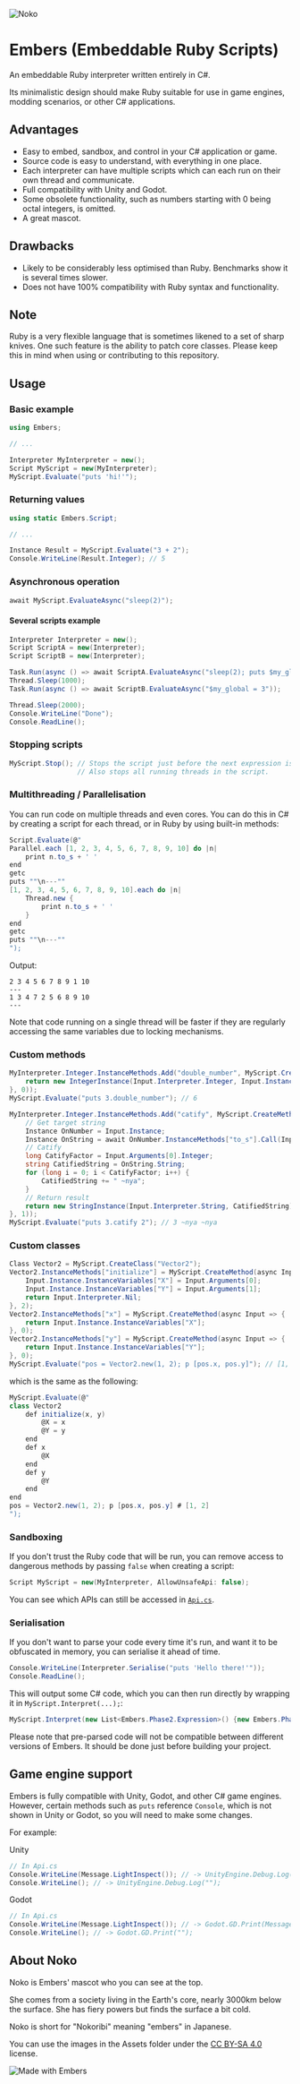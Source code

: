 ![Noko](Assets/Noko.png)

# Embers (Embeddable Ruby Scripts)

An embeddable Ruby interpreter written entirely in C#.

Its minimalistic design should make Ruby suitable for use in game engines, modding scenarios, or other C# applications.

## Advantages
- Easy to embed, sandbox, and control in your C# application or game.
- Source code is easy to understand, with everything in one place.
- Each interpreter can have multiple scripts which can each run on their own thread and communicate.
- Full compatibility with Unity and Godot.
- Some obsolete functionality, such as numbers starting with 0 being octal integers, is omitted.
- A great mascot.

## Drawbacks
- Likely to be considerably less optimised than Ruby. Benchmarks show it is several times slower.
- Does not have 100% compatibility with Ruby syntax and functionality.

## Note
Ruby is a very flexible language that is sometimes likened to a set of sharp knives. One such feature is the ability to patch core classes. Please keep this in mind when using or contributing to this repository.

## Usage
### Basic example
```csharp
using Embers;

// ...

Interpreter MyInterpreter = new();
Script MyScript = new(MyInterpreter);
MyScript.Evaluate("puts 'hi!'");
```
### Returning values
```csharp
using static Embers.Script;

// ...

Instance Result = MyScript.Evaluate("3 + 2");
Console.WriteLine(Result.Integer); // 5
```
### Asynchronous operation
```csharp
await MyScript.EvaluateAsync("sleep(2)");
```

#### Several scripts example
```csharp
Interpreter Interpreter = new();
Script ScriptA = new(Interpreter);
Script ScriptB = new(Interpreter);

Task.Run(async () => await ScriptA.EvaluateAsync("sleep(2); puts $my_global"));
Thread.Sleep(1000);
Task.Run(async () => await ScriptB.EvaluateAsync("$my_global = 3"));

Thread.Sleep(2000);
Console.WriteLine("Done");
Console.ReadLine();
```

### Stopping scripts
```csharp
MyScript.Stop(); // Stops the script just before the next expression is interpreted.
                 // Also stops all running threads in the script.
```

### Multithreading / Parallelisation
You can run code on multiple threads and even cores. You can do this in C# by creating a script for each thread, or in Ruby by using built-in methods:

```csharp
Script.Evaluate(@"
Parallel.each [1, 2, 3, 4, 5, 6, 7, 8, 9, 10] do |n|
    print n.to_s + ' '
end
getc
puts ""\n---""
[1, 2, 3, 4, 5, 6, 7, 8, 9, 10].each do |n|
    Thread.new {
        print n.to_s + ' '
    }
end
getc
puts ""\n---""
");
```
Output:
```
2 3 4 5 6 7 8 9 1 10
---
1 3 4 7 2 5 6 8 9 10
---
```

Note that code running on a single thread will be faster if they are regularly accessing the same variables due to locking mechanisms.

### Custom methods
```csharp
MyInterpreter.Integer.InstanceMethods.Add("double_number", MyScript.CreateMethod(async Input => {
    return new IntegerInstance(Input.Interpreter.Integer, Input.Instance.Integer * 2);
}, 0));
MyScript.Evaluate("puts 3.double_number"); // 6
```
```csharp
MyInterpreter.Integer.InstanceMethods.Add("catify", MyScript.CreateMethod(async Input => {
    // Get target string
    Instance OnNumber = Input.Instance;
    Instance OnString = await OnNumber.InstanceMethods["to_s"].Call(Input.Script, OnNumber);
    // Catify
    long CatifyFactor = Input.Arguments[0].Integer;
    string CatifiedString = OnString.String;
    for (long i = 0; i < CatifyFactor; i++) {
        CatifiedString += " ~nya";
    }
    // Return result
    return new StringInstance(Input.Interpreter.String, CatifiedString);
}, 1));
MyScript.Evaluate("puts 3.catify 2"); // 3 ~nya ~nya
```
### Custom classes
```csharp
Class Vector2 = MyScript.CreateClass("Vector2");
Vector2.InstanceMethods["initialize"] = MyScript.CreateMethod(async Input => {
    Input.Instance.InstanceVariables["X"] = Input.Arguments[0];
    Input.Instance.InstanceVariables["Y"] = Input.Arguments[1];
    return Input.Interpreter.Nil;
}, 2);
Vector2.InstanceMethods["x"] = MyScript.CreateMethod(async Input => {
    return Input.Instance.InstanceVariables["X"];
}, 0);
Vector2.InstanceMethods["y"] = MyScript.CreateMethod(async Input => {
    return Input.Instance.InstanceVariables["Y"];
}, 0);
MyScript.Evaluate("pos = Vector2.new(1, 2); p [pos.x, pos.y]"); // [1, 2]
```
which is the same as the following:
```csharp
MyScript.Evaluate(@"
class Vector2
    def initialize(x, y)
        @X = x
        @Y = y
    end
    def x
        @X
    end
    def y
        @Y
    end
end
pos = Vector2.new(1, 2); p [pos.x, pos.y] # [1, 2]
");
```
### Sandboxing
If you don't trust the Ruby code that will be run, you can remove access to dangerous methods by passing `false` when creating a script:
```csharp
Script MyScript = new(MyInterpreter, AllowUnsafeApi: false);
```
You can see which APIs can still be accessed in [`Api.cs`](Source/Embers/Api.cs).

### Serialisation
If you don't want to parse your code every time it's run, and want it to be obfuscated in memory, you can serialise it ahead of time.
```csharp
Console.WriteLine(Interpreter.Serialise("puts 'Hello there!'"));
Console.ReadLine();
```
This will output some C# code, which you can then run directly by wrapping it in `MyScript.Interpret(...);`:
```csharp
MyScript.Interpret(new List<Embers.Phase2.Expression>() {new Embers.Phase2.MethodCallExpression(new Embers.Phase2.ObjectTokenExpression(new Embers.Phase2.Phase2Token(new DebugLocation(1, 0), Embers.Phase2.Phase2TokenType.LocalVariableOrMethod, "puts", new Embers.Phase1.Phase1Token(new DebugLocation(1, 0), Embers.Phase1.Phase1TokenType.Identifier, "puts", false, false, false))), new List<Embers.Phase2.Expression>() {new Embers.Phase2.ObjectTokenExpression(new Embers.Phase2.Phase2Token(new DebugLocation(1, 5), Embers.Phase2.Phase2TokenType.String, "Hello there!", new Embers.Phase1.Phase1Token(new DebugLocation(1, 5), Embers.Phase1.Phase1TokenType.String, "Hello there!", true, false, false)))}, null)});
```
Please note that pre-parsed code will not be compatible between different versions of Embers. It should be done just before building your project.

## Game engine support
Embers is fully compatible with Unity, Godot, and other C# game engines. However, certain methods such as `puts` reference `Console`, which is not shown in Unity or Godot, so you will need to make some changes.

For example:

Unity
```csharp
// In Api.cs
Console.WriteLine(Message.LightInspect()); // -> UnityEngine.Debug.Log(Message.LightInspect());
Console.WriteLine(); // -> UnityEngine.Debug.Log("");
```

Godot
```csharp
// In Api.cs
Console.WriteLine(Message.LightInspect()); // -> Godot.GD.Print(Message.LightInspect());
Console.WriteLine(); // -> Godot.GD.Print("");
```

## About Noko
Noko is Embers' mascot who you can see at the top.

She comes from a society living in the Earth's core, nearly 3000km below the surface. She has fiery powers but finds the surface a bit cold.

Noko is short for "Nokoribi" meaning "embers" in Japanese.

You can use the images in the Assets folder under the [CC BY-SA 4.0](https://creativecommons.org/licenses/by-sa/4.0) license.

![Made with Embers](Assets/Made%20with%20Embers%20Mini.png)
